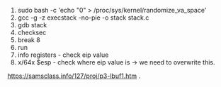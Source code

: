 1. sudo bash -c 'echo "0" > /proc/sys/kernel/randomize_va_space'
2. gcc -g -z execstack -no-pie -o stack stack.c
3. gdb stack
4. checksec
5. break 8
6. run
7. info registers - check eip value
8. x/64x $esp - check where eip value is -> we need to overwrite this.

https://samsclass.info/127/proj/p3-lbuf1.htm
.
